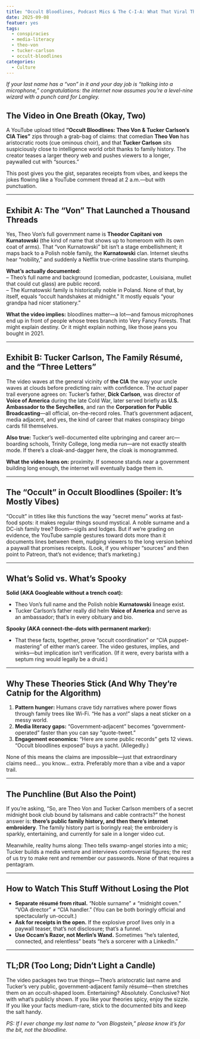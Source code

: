```yaml
---
title: "Occult Bloodlines, Podcast Mics & The C-I-A: What That Viral Theo Von/Tucker Carlson Video Actually Claims"
date: 2025-09-08
featuer: yes
tags:
  - conspiracies
  - media-literacy
  - theo-von
  - tucker-carlson
  - occult-bloodlines
categories:
  - Culture
---
```


*If your last name has a “von” in it and your day job is “talking into a microphone,” congratulations: the internet now assumes you’re a level-nine wizard with a punch card for Langley.*

## The Video in One Breath (Okay, Two)

A YouTube upload titled **“Occult Bloodlines: Theo Von & Tucker Carlson’s CIA Ties”** zips through a grab-bag of claims: that comedian **Theo Von** has aristocratic roots (cue ominous choir), and that **Tucker Carlson** sits suspiciously close to intelligence world orbit thanks to family history. The creator teases a larger theory web and pushes viewers to a longer, paywalled cut with “sources.”

This post gives you the gist, separates receipts from vibes, and keeps the jokes flowing like a YouTube comment thread at 2 a.m.—but with punctuation.

---

## Exhibit A: The “Von” That Launched a Thousand Threads

Yes, Theo Von’s full government name is **Theodor Capitani von Kurnatowski** (the kind of name that shows up to homeroom with its own coat of arms). That “von Kurnatowski” bit isn’t a stage embellishment; it maps back to a Polish noble family, the **Kurnatowski** clan. Internet sleuths hear “nobility,” and suddenly a Netflix true-crime bassline starts thumping.

**What’s actually documented:**  
– Theo’s full name and background (comedian, podcaster, Louisiana, mullet that could cut glass) are public record.  
– The Kurnatowski family is historically noble in Poland. None of that, by itself, equals “occult handshakes at midnight.” It mostly equals “your grandpa had nicer stationery.”

**What the video implies:** bloodlines matter—a lot—and famous microphones end up in front of people whose trees branch into Very Fancy Forests. That might explain destiny. Or it might explain nothing, like those jeans you bought in 2021.

---

## Exhibit B: Tucker Carlson, The Family Résumé, and the “Three Letters”

The video waves at the general vicinity of **the CIA** the way your uncle waves at clouds before predicting rain: with confidence. The *actual* paper trail everyone agrees on: Tucker’s father, **Dick Carlson**, was director of **Voice of America** during the late Cold War, later served briefly as **U.S. Ambassador to the Seychelles**, and ran the **Corporation for Public Broadcasting**—all official, on-the-record roles. That’s government adjacent, media adjacent, and yes, the kind of career that makes conspiracy bingo cards fill themselves.

**Also true:** Tucker’s well-documented elite upbringing and career arc—boarding schools, Trinity College, long media run—are not exactly stealth mode. If there’s a cloak-and-dagger here, the cloak is monogrammed.

**What the video leans on:** proximity. If someone stands near a government building long enough, the internet will eventually badge them in.

---

## The “Occult” in Occult Bloodlines (Spoiler: It’s Mostly Vibes)

“Occult” in titles like this functions the way “secret menu” works at fast-food spots: it makes regular things sound mystical. A noble surname and a DC-ish family tree? Boom—sigils and lodges. But if we’re grading on evidence, the YouTube sample gestures toward dots more than it documents lines between them, nudging viewers to the long version behind a paywall that promises receipts. (Look, if you whisper “sources” and then point to Patreon, that’s not evidence; that’s marketing.)

---

## What’s Solid vs. What’s Spooky

**Solid (AKA Googleable without a trench coat):**  
- Theo Von’s full name and the Polish noble **Kurnatowski** lineage exist.  
- Tucker Carlson’s father really did helm **Voice of America** and serve as an ambassador; that’s in every obituary and bio.

**Spooky (AKA connect-the-dots with permanent marker):**  
- That these facts, together, prove “occult coordination” or “CIA puppet-mastering” of either man’s career. The video gestures, implies, and winks—but implication isn’t verification. (If it were, every barista with a septum ring would legally be a druid.)

---

## Why These Theories Stick (And Why They’re Catnip for the Algorithm)

1) **Pattern hunger:** Humans crave tidy narratives where power flows through family trees like Wi-Fi. “He has a *von*!” slaps a neat sticker on a messy world.  
2) **Media literacy gaps:** “Government-adjacent” becomes “government-operated” faster than you can say “quote-tweet.”  
3) **Engagement economics:** “Here are some public records” gets 12 views. “Occult bloodlines exposed” buys a yacht. (Allegedly.)

None of this means the claims are impossible—just that extraordinary claims need… you know… extra. Preferably more than a vibe and a vapor trail.

---

## The Punchline (But Also the Point)

If you’re asking, “So, are Theo Von and Tucker Carlson members of a secret midnight book club bound by talismans and cable contracts?” the honest answer is: **there’s public family history, and then there’s internet embroidery**. The family history part is boringly real; the embroidery is sparkly, entertaining, and currently for sale in a longer video cut.

Meanwhile, reality hums along: Theo tells swamp-angel stories into a mic; Tucker builds a media venture and interviews controversial figures; the rest of us try to make rent and remember our passwords. None of that requires a pentagram.

---

## How to Watch This Stuff Without Losing the Plot

- **Separate résumé from ritual.** “Noble surname” ≠ “midnight coven.” “VOA director” ≠ “CIA handler.” (You can be both boringly official and spectacularly un-occult.)  
- **Ask for receipts in the open.** If the explosive proof lives only in a paywall teaser, that’s not disclosure; that’s a funnel.  
- **Use Occam’s Razor, not Merlin’s Wand.** Sometimes “he’s talented, connected, and relentless” beats “he’s a sorcerer with a LinkedIn.”

---

## TL;DR (Too Long; Didn’t Light a Candle)

The video packages two true things—Theo’s aristocratic last name and Tucker’s very public, government-adjacent family résumé—then stretches them on an occult-shaped loom. Entertaining? Absolutely. Conclusive? Not with what’s publicly shown. If you like your theories spicy, enjoy the sizzle. If you like your facts medium-rare, stick to the documented bits and keep the salt handy.

*PS: If I ever change my last name to “von Blogstein,” please know it’s for the bit, not the bloodline.*
